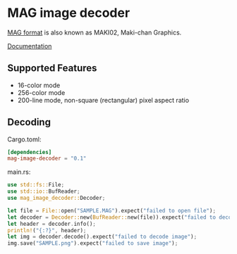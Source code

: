 # MAG image decoder

[MAG format](https://ja.wikipedia.org/?curid=115972) is also known as MAKI02, Maki-chan Graphics.

[Documentation](https://docs.rs/mag-image-decoder)

## Supported Features
* 16-color mode
* 256-color mode
* 200-line mode, non-square (rectangular) pixel aspect ratio

## Decoding

Cargo.toml:
```toml
[dependencies]
mag-image-decoder = "0.1"
```

main.rs:
```rust
use std::fs::File;
use std::io::BufReader;
use mag_image_decoder::Decoder;

let file = File::open("SAMPLE.MAG").expect("failed to open file");
let decoder = Decoder::new(BufReader::new(file)).expect("failed to decode header");
let header = decoder.info();
println!("{:?}", header);
let img = decoder.decode().expect("failed to decode image");
img.save("SAMPLE.png").expect("failed to save image");
```
